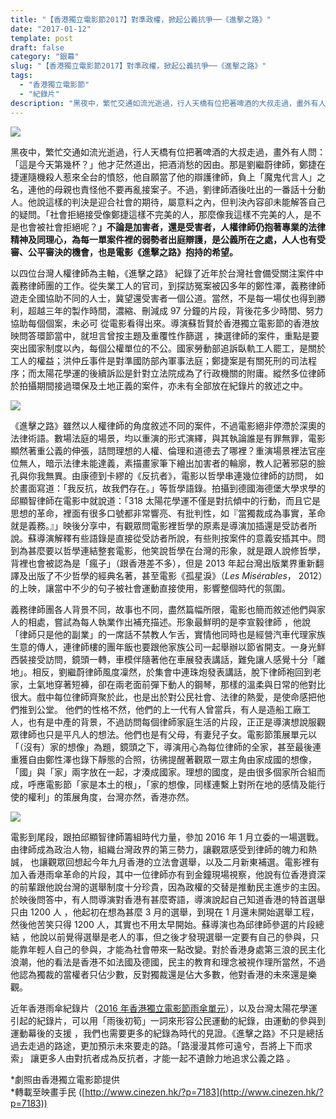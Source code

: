 ```yaml
---
title: "【香港獨立電影節2017】對準政權，掀起公義抗爭──《進擊之路》"
date: "2017-01-12"
template: post
draft: false
category: "銀幕"
slug: "【香港獨立電影節2017】對準政權，掀起公義抗爭──《進擊之路》"
tags:
  - "香港獨立電影節"
  - "紀錄片"
description: "黑夜中，繁忙交通如流光逝過，行人天橋有位把著啤酒的大叔走過，畫外有人問：「這是今天第幾杯？」他才茫然道出，把酒消愁的因由。那是劉繼蔚律師，鄭捷在捷運隨機殺人惹來全台的憤怒，他自願當了他的辯護律師，負上「魔鬼代言人」之名，連他的母親也責怪他不要再亂接案子。不過，劉律師酒後吐出的一番話十分動人。他說這樣的判決是迎合社會的期待，屬意料之內，但判決內容卻未能解答自己的疑問。"
---
```


![](/media/f118f-1wjvzep-8i8umd_nynhdh1a.jpeg)

黑夜中，繁忙交通如流光逝過，行人天橋有位把著啤酒的大叔走過，畫外有人問：「這是今天第幾杯？」他才茫然道出，把酒消愁的因由。那是劉繼蔚律師，鄭捷在捷運隨機殺人惹來全台的憤怒，他自願當了他的辯護律師，負上「魔鬼代言人」之名，連他的母親也責怪他不要再亂接案子。不過，劉律師酒後吐出的一番話十分動人。他說這樣的判決是迎合社會的期待，屬意料之內，但判決內容卻未能解答自己的疑問。「社會拒絕接受像鄭捷這樣不完美的人，那麼像我這樣不完美的人，是不是也會被社會拒絕呢？**」不論是加害者，還是受害者，人權律師仍抱著專業的法律精神及同理心，為每一單案件裡的弱勢者出庭辯護，是公義所在之處，人人也有受審、公平審決的機會，也是電影《進擊之路》抱持的希望。**

以四位台灣人權律師為主軸，《進擊之路》 紀錄了近年於台灣社會備受關注案件中義務律師團的工作。從失業工人的官司，到探訪冤案被囚多年的鄭性澤，義務律師遊走全國協助不同的人士，冀望還受害者一個公道。當然，不是每一場仗也得到勝利，超越三年的製作時間，濃縮、刪減成 97 分鐘的片段，背後花多少時間、努力 協助每個個案，未必可 從電影看得出來。導演蘇哲賢於香港獨立電影節的香港放映問答環節當中，就坦言曾按主題及重覆性作篩選 ，揀選律師的案件，重點是要突出國家制度以內，每個公權單位的不公。國家勞動部追訴臥軌工人罷工，是關於工人的權益；洪仲丘事件是對準國防部內軍事法庭；鄭捷案是有關死刑的司法程序；而太陽花學運的後續訴訟是針對立法院成為了行政機關的附庸。縱然多位律師於拍攝期間接過環保及土地正義的案件，亦未有全部放在紀錄片的敘述之中。

![](/media/3487e-0i2h1vyoxocl39a6q.jpg)

《進擊之路》雖然以人權律師的角度敘述不同的案件，不過電影絕非停滯於深奧的法律術語。數場法庭的場景，均以重演的形式演繹，與其執論誰是有罪無罪，電影顯然著重公義的伸張，詰問理想的人權、倫理和道德去了哪裡？重演場景裡法官座位無人，暗示法律未能達義，素描畫家筆下繪出加害者的輪廓，教人記著邪惡的臉孔與你我無異。由康德到卡繆的《反抗者》，電影以哲學串連幾位律師的訪問， 如於畫面寫道：「我反抗，故我們存在。」等哲學語錄。拍攝到德國海德堡大學求學的邱顯智律師在電影中就說道：「318 太陽花學運不僅是對抗傾中的行動，而且它是思想的革命，裡面有很多口號都非常響亮、有批判性，如『當獨裁成為事實，革命就是義務。』」映後分享中，有觀眾問電影裡哲學的原素是導演加插還是受訪者所說。蘇導演解釋有些語錄是直接從受訪者所說，有些則按案件的意義安插其中。問到為甚麼要以哲學連結整套電影，他笑說哲學在台灣的形象，就是跟人說修哲學，背裡也會被認為是「瘋子」（跟香港差不多），但是 2013 年起台灣出版業界重新翻譯及出版了不少哲學的經典名著，甚至電影《孤星淚》（_Les Misérables_， 2012）的上映，讓當中不少的句子被社會運動直接使用，影響整個時代的氛圍。

義務律師團各人背景不同，故事也不同，盡然篇幅所限，電影也簡而敘述他們與家人的相處，嘗試為每人執業作出補充描述。形象最鮮明的是李宣毅律師 ，他說「律師只是他的副業」的一席話不禁教人乍舌，實情他同時也是經營汽車代理家族生意的傳人，連律師樓的團年飯也要跟他家族公司一起舉辦以節省開支。一身光鮮西裝接受訪問，鏡頭一轉，車模伴隨著他在車展發表講話，難免讓人感覺十分「離地」。相反，劉繼蔚律師風度凜然，於集會中連珠炮發表講話，脫下律師袍回到老家，土氣地穿著短褲，卻在兩老面前彈下動人的鋼琴，那樣的溫柔與日常的他對比很大。戲中每位律師齊聚於此，也是出於對公民社會、法律的熱愛，是使命感把他們推到公堂。 他們的性格不然，他們的上一代有人曾當兵，有人是造船工廠工人，也有是中產的背景，不過訪問每個律師家庭生活的片段，正正是導演想說服觀眾律師也只是平凡人的想法。他們也是有父母，有妻兒子女。電影節策展單元以「（沒有）家的想像」為題，鏡頭之下，導演用心為每位律師的全家，甚至最後連重獲自由鄭性澤也錄下靜態的合照，彷彿提醒著觀眾一眾主角由家成國的想像，「國」與「家」兩字放在一起，才湊成國家。理想的國度，是由很多個家所合組而成，呼應電影節「家是本土的根」，「家的想像，同樣連繫上對所在地的感情及能行使的權利」的策展角度，台灣亦然，香港亦然。

![](/media/f5a1b-0u9ur8wtmnamc24f0.jpg)

電影到尾段，跟拍邱顯智律師籌組時代力量，參加 2016 年 1 月立委的一場選戰。由律師成為政治人物，組織台灣政界的第三勢力，讓觀眾感受到律師的魄力和熱誠， 也讓觀眾回想起今年九月香港的立法會選舉，以及二月新東補選。電影裡有加入香港雨傘革命的片段，其中一位律師亦有到金鐘現場視察，他說有位香港資深的前輩跟他說台灣的選舉制度十分珍貴，因為政權的交替是推動民主進步的主因。於映後問答中，有人問導演對香港有甚麼寄語，導演說起自己知道香港的特首選舉只由 1200 人 ，他起初在想為甚麼 3 月的選舉，到現在 1 月還未開始選舉工程，然後他苦笑只得 1200 人，其實也不用太早開始。蘇導演也為邱律師參選的片段總結 ，他說以前覺得選舉是老人的事，但之後才發現選舉一定要有自己的參與，只能靠年輕人自己的參與，才能為社會帶來一點改變。對於香港身處第三浪的民主化浪潮，他的看法是香港不如法國及德國，民主的教育和理念被視作理所當然，不過他認為獨裁的當權者只佔少數，反對獨裁還是佔大多數，他對香港的未來還是樂觀。

近年香港雨傘紀錄片（[2016 年香港獨立電影節雨傘單元](http://www.hkindieff.hk/2016/HKUmbrella.html)），以及台灣太陽花學運引起的紀錄片，可以用「雨後初筍」一詞來形容公民運動的紀錄，由運動的參與到運動幕後的支援 ，我們也需要更多的紀錄為時代的見證。《進擊之路》不只是總括過去走過的路途，更加預示未來要走的路。「路漫漫其修可遠兮，吾將上下而求索」 讓更多人由對抗者成為反抗者，才能一起不遺餘力地追求公義之路 。

\*劇照由香港獨立電影節提供  
\*轉載至映畫手民 ([http://www.cinezen.hk/?p=7183](http://www.cinezen.hk/?p=7183))
